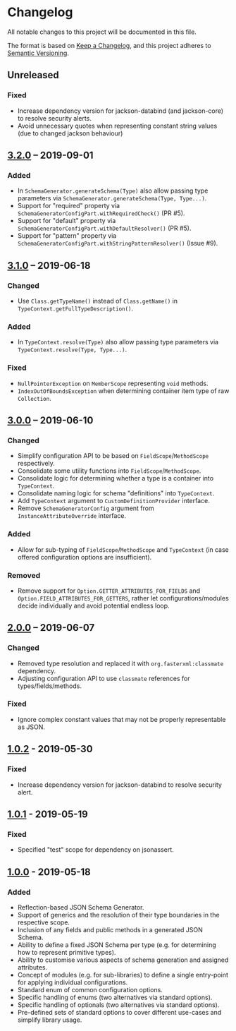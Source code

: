 # Changelog
All notable changes to this project will be documented in this file.

The format is based on [Keep a Changelog](https://keepachangelog.com/en/1.0.0/),
and this project adheres to [Semantic Versioning](https://semver.org/spec/v2.0.0.html).

## Unreleased
### Fixed
- Increase dependency version for jackson-databind (and jackson-core) to resolve security alerts.
- Avoid unnecessary quotes when representing constant string values (due to changed jackson behaviour)

## [3.2.0] – 2019-09-01
### Added
- In `SchemaGenerator.generateSchema(Type)` also allow passing type parameters via `SchemaGenerator.generateSchema(Type, Type...)`.
- Support for "required" property via `SchemaGeneratorConfigPart.withRequiredCheck()` (PR #5).
- Support for "default" property via `SchemaGeneratorConfigPart.withDefaultResolver()` (PR #5).
- Support for "pattern" property via `SchemaGeneratorConfigPart.withStringPatternResolver()` (Issue #9).

## [3.1.0] – 2019-06-18
### Changed
- Use `Class.getTypeName()` instead of `Class.getName()` in `TypeContext.getFullTypeDescription()`.

### Added
- In `TypeContext.resolve(Type)` also allow passing type parameters via `TypeContext.resolve(Type, Type...)`.

### Fixed
- `NullPointerException` on `MemberScope` representing `void` methods.
- `IndexOutOfBoundsException` when determining container item type of raw `Collection`.

## [3.0.0] – 2019-06-10
### Changed
- Simplify configuration API to be based on `FieldScope`/`MethodScope` respectively.
- Consolidate some utility functions into `FieldScope`/`MethodScope`.
- Consolidate logic for determining whether a type is a container into `TypeContext`.
- Consolidate naming logic for schema "definitions" into `TypeContext`.
- Add `TypeContext` argument to `CustomDefinitionProvider` interface.
- Remove `SchemaGeneratorConfig` argument from `InstanceAttributeOverride` interface.

### Added
- Allow for sub-typing of `FieldScope`/`MethodScope` and `TypeContext` (in case offered configuration options are insufficient).

### Removed
- Remove support for `Option.GETTER_ATTRIBUTES_FOR_FIELDS` and `Option.FIELD_ATTRIBUTES_FOR_GETTERS`, rather let configurations/modules decide individually and avoid potential endless loop.

## [2.0.0] – 2019-06-07
### Changed
- Removed type resolution and replaced it with `org.fasterxml:classmate` dependency.
- Adjusting configuration API to use `classmate` references for types/fields/methods.

### Fixed
- Ignore complex constant values that may not be properly representable as JSON.

## [1.0.2] - 2019-05-30
### Fixed
- Increase dependency version for jackson-databind to resolve security alert.

## [1.0.1] - 2019-05-19
### Fixed
- Specified "test" scope for dependency on jsonassert.

## [1.0.0] - 2019-05-18
### Added
- Reflection-based JSON Schema Generator.
- Support of generics and the resolution of their type boundaries in the respective scope.
- Inclusion of any fields and public methods in a generated JSON Schema.
- Ability to define a fixed JSON Schema per type (e.g. for determining how to represent primitive types).
- Ability to customise various aspects of schema generation and assigned attributes.
- Concept of modules (e.g. for sub-libraries) to define a single entry-point for applying individual configurations.
- Standard enum of common configuration options.
- Specific handling of enums (two alternatives via standard options).
- Specific handling of optionals (two alternatives via standard options).
- Pre-defined sets of standard options to cover different use-cases and simplify library usage.

[Unreleased]: https://github.com/victools/jsonschema-generator/compare/v3.2.0...HEAD
[3.2.0]: https://github.com/victools/jsonschema-generator/compare/v3.1.0...v3.2.0
[3.1.0]: https://github.com/victools/jsonschema-generator/compare/v3.0.0...v3.1.0
[3.0.0]: https://github.com/victools/jsonschema-generator/compare/v2.0.0...v3.0.0
[2.0.0]: https://github.com/victools/jsonschema-generator/compare/v1.0.2...v2.0.0
[1.0.2]: https://github.com/victools/jsonschema-generator/compare/v1.0.1...v1.0.2
[1.0.1]: https://github.com/victools/jsonschema-generator/compare/v1.0.0...v1.0.1
[1.0.0]: https://github.com/victools/jsonschema-generator/releases/tag/v1.0.0

